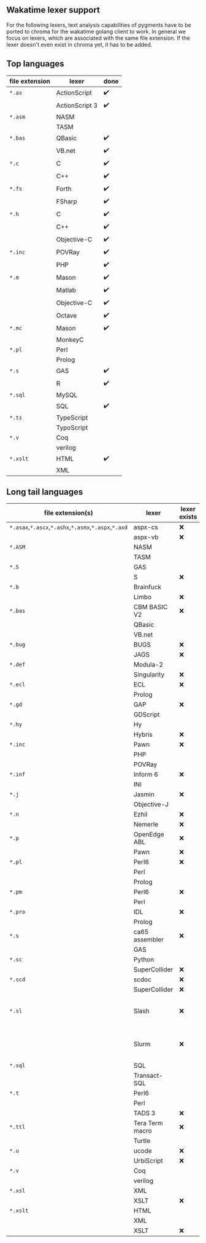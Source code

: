 ## Wakatime lexer support

For the following lexers, text analysis capabilities of pygments have to be ported to chroma for the wakatime golang client to work. In general we focus on lexers, which are associated with the same file extension. If the lexer doesn't even exist in chroma yet, it has to be added.

## Top languages

| file extension | lexer          | done               |
| ---            | ---            | ---                |
| `*.as`         | ActionScript   | :heavy_check_mark: |
|                | ActionScript 3 | :heavy_check_mark: |
| `*.asm`        | NASM           |                    |
|                | TASM           |                    |
| `*.bas`        | QBasic         | :heavy_check_mark: |
|                | VB.net         | :heavy_check_mark: |
| `*.c`          | C              | :heavy_check_mark: |
|                | C++            | :heavy_check_mark: |
| `*.fs`         | Forth          | :heavy_check_mark: |
|                | FSharp         | :heavy_check_mark: |
| `*.h`          | C              | :heavy_check_mark: |
|                | C++            | :heavy_check_mark: |
|                | Objective-C    | :heavy_check_mark: |
| `*.inc`        | POVRay         | :heavy_check_mark: |
|                | PHP            | :heavy_check_mark: |
| `*.m`          | Mason          | :heavy_check_mark: |
|                | Matlab         | :heavy_check_mark: |
|                | Objective-C    | :heavy_check_mark: |
|                | Octave         | :heavy_check_mark: |
| `*.mc`         | Mason          | :heavy_check_mark: |
|                | MonkeyC        |                    |
| `*.pl`         | Perl           |                    |
|                | Prolog         |                    |
| `*.s`          | GAS            | :heavy_check_mark: |
|                | R              | :heavy_check_mark: |
| `*.sql`        | MySQL          |                    |
|                | SQL            | :heavy_check_mark: |
| `*.ts`         | TypeScript     |                    |
|                | TypoScript     |                    |
| `*.v`          | Coq            |                    |
|                | verilog        |                    |
| `*.xslt`       | HTML           | :heavy_check_mark: |
|                | XML            |                    |

## Long tail languages

| file extension(s)                                    | lexer            | lexer exists | note                                | done               |
| ---                                                  | ---              | ---          | ---                                 | ---                |
| `*.asax`,`*.ascx`,`*.ashx`,`*.asmx`,`*.aspx`,`*.axd` | aspx-cs          | :x:          |                                     |                    |
|                                                      | aspx-vb          | :x:          |                                     |                    |
| `*.ASM`                                              | NASM             |              |                                     |                    |
|                                                      | TASM             |              |                                     |                    |
| `*.S`                                                | GAS              |              |                                     |                    |
|                                                      | S                | :x:          |                                     |                    |
| `*.b`                                                | Brainfuck        |              |                                     |                    |
|                                                      | Limbo            | :x:          |                                     |                    |
| `*.bas`                                              | CBM BASIC V2     | :x:          |                                     |                    |
|                                                      | QBasic           |              |                                     |                    |
|                                                      | VB.net           |              |                                     |                    |
| `*.bug`                                              | BUGS             | :x:          |                                     |                    |
|                                                      | JAGS             | :x:          |                                     |                    |
| `*.def`                                              | Modula-2         |              |                                     |                    |
|                                                      | Singularity      | :x:          |                                     |                    |
| `*.ecl`                                              | ECL              | :x:          |                                     |                    |
|                                                      | Prolog           |              |                                     |                    |
| `*.gd`                                               | GAP              | :x:          |                                     |                    |
|                                                      | GDScript         |              |                                     |                    |
| `*.hy`                                               | Hy               |              |                                     |                    |
|                                                      | Hybris           | :x:          |                                     |                    |
| `*.inc`                                              | Pawn             | :x:          |                                     |                    |
|                                                      | PHP              |              |                                     |                    |
|                                                      | POVRay           |              |                                     |                    |
| `*.inf`                                              | Inform 6         | :x:          |                                     |                    |
|                                                      | INI              |              |                                     |                    |
| `*.j`                                                | Jasmin           | :x:          |                                     |                    |
|                                                      | Objective-J      |              |                                     |                    |
| `*.n`                                                | Ezhil            | :x:          |                                     |                    |
|                                                      | Nemerle          | :x:          |                                     |                    |
| `*.p`                                                | OpenEdge ABL     | :x:          |                                     |                    |
|                                                      | Pawn             | :x:          |                                     |                    |
| `*.pl`                                               | Perl6            | :x:          |                                     |                    |
|                                                      | Perl             |              |                                     |                    |
|                                                      | Prolog           |              |                                     |                    |
| `*.pm`                                               | Perl6            | :x:          |                                     |                    |
|                                                      | Perl             |              |                                     |                    |
| `*.pro`                                              | IDL              | :x:          |                                     |                    |
|                                                      | Prolog           |              |                                     |                    |
| `*.s`                                                | ca65 assembler   | :x:          |                                     |                    |
|                                                      | GAS              |              |                                     |                    |
| `*.sc`                                               | Python           |              |                                     |                    |
|                                                      | SuperCollider    | :x:          |                                     |                    |
| `*.scd`                                              | scdoc            | :x:          |                                     |                    |
|                                                      | SuperCollider    | :x:          |                                     |                    |
| `*.sl`                                               | Slash            | :x:          | No text analysis exists in pygments |                    |
|                                                      | Slurm            | :x:          | No text analysis exists in pygments |                    |
| `*.sql`                                              | SQL              |              |                                     |                    |
|                                                      | Transact-SQL     |              |                                     |                    |
| `*.t`                                                | Perl6            |              |                                     |                    |
|                                                      | Perl             |              |                                     |                    |
|                                                      | TADS 3           | :x:          |                                     |                    |
| `*.ttl`                                              | Tera Term macro  | :x:          |                                     |                    |
|                                                      | Turtle           |              |                                     |                    |
| `*.u`                                                | ucode            | :x:          |                                     |                    |
|                                                      | UrbiScript       | :x:          |                                     |                    |
| `*.v`                                                | Coq              |              |                                     |                    |
|                                                      | verilog          |              |                                     |                    |
| `*.xsl`                                              | XML              |              |                                     |                    |
|                                                      | XSLT             | :x:          |                                     |                    |
| `*.xslt`                                             | HTML             |              |                                     |                    |
|                                                      | XML              |              |                                     |                    |
|                                                      | XSLT             | :x:          |                                     |                    |
